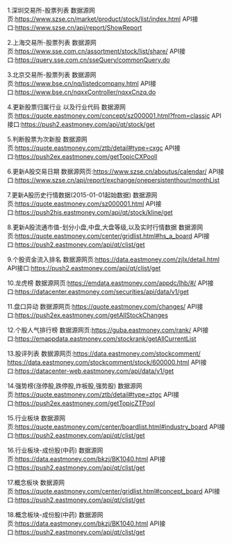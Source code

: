 
1.深圳交易所-股票列表
数据源网页:https://www.szse.cn/market/product/stock/list/index.html
API接口:https://www.szse.cn/api/report/ShowReport

2.上海交易所-股票列表
数据源网页:https://www.sse.com.cn/assortment/stock/list/share/
API接口:https://query.sse.com.cn/sseQuery/commonQuery.do

3.北京交易所-股票列表
数据源网页:https://www.bse.cn/nq/listedcompany.html
API接口:https://www.bse.cn/nqxxController/nqxxCnzq.do

4.更新股票归属行业 以及行业代码
数据源网页:https://quote.eastmoney.com/concept/sz000001.html?from=classic
API接口:https://push2.eastmoney.com/api/qt/stock/get

5.判断股票为次新股
数据源网页:https://quote.eastmoney.com/ztb/detail#type=cxgc
API接口:https://push2ex.eastmoney.com/getTopicCXPooll

6.更新A股交易日期
数据源网页:https://www.szse.cn/aboutus/calendar/
API接口:https://www.szse.cn/api/report/exchange/onepersistenthour/monthList

7.更新A股历史行情数据(2015-01-01起始数据)
数据源网页:https://quote.eastmoney.com/sz000001.html
API接口:https://push2his.eastmoney.com/api/qt/stock/kline/get

8.更新A股流通市值-划分小盘,中盘,大盘等级,以及实时行情数据 
数据源网页:https://quote.eastmoney.com/center/gridlist.html#hs_a_board
API接口:https://push2.eastmoney.com/api/qt/clist/get

9.个股资金流入排名
数据源网页:https://data.eastmoney.com/zjlx/detail.html
API接口:https://push2.eastmoney.com/api/qt/clist/get 

10.龙虎榜
数据源网页:https://emdata.eastmoney.com/appdc/lhb/#/
API接口:https://datacenter.eastmoney.com/securities/api/data/v1/get

11.盘口异动
数据源网页:https://quote.eastmoney.com/changes/
API接口:https://push2ex.eastmoney.com/getAllStockChanges

12.个股人气排行榜
数据源网页:https://guba.eastmoney.com/rank/
API接口:https://emappdata.eastmoney.com/stockrank/getAllCurrentList

13.股评列表
数据源网页:https://data.eastmoney.com/stockcomment/
https://data.eastmoney.com/stockcomment/stock/600000.html
API接口:https://datacenter-web.eastmoney.com/api/data/v1/get

14.强势榜(涨停股,跌停股,炸板股,强势股)
数据源网页:https://quote.eastmoney.com/ztb/detail#type=ztgc
API接口:https://push2ex.eastmoney.com/getTopicZTPool

15.行业板块
数据源网页:https://quote.eastmoney.com/center/boardlist.html#industry_board
API接口:https://push2.eastmoney.com/api/qt/clist/get

16.行业板块-成份股(中药)
数据源网页:https://data.eastmoney.com/bkzj/BK1040.html
API接口:https://push2.eastmoney.com/api/qt/clist/get

17.概念板块
数据源网页:https://quote.eastmoney.com/center/gridlist.html#concept_board
API接口:https://push2.eastmoney.com/api/qt/clist/get

18.概念板块-成份股(中药)
数据源网页:https://data.eastmoney.com/bkzj/BK1040.html
API接口:https://push2.eastmoney.com/api/qt/clist/get


